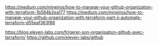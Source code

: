 https://medium.com/mineiros/how-to-manage-your-github-organization-with-terraform-1b584b2ea177
https://medium.com/mineiros/how-to-manage-your-github-organization-with-terraform-part-ii-automate-terraform-d55eaf363f86

https://blog.eleven-labs.com/fr/gerer-son-organisation-github-avec-terraform/
https://github.com/eleven-labs/github